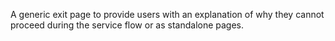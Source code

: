 A generic exit page to provide users with an explanation of why they cannot proceed during the service flow or as standalone pages.